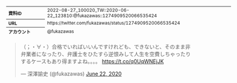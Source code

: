 <table style="font-size: 9pt; width: 610px; margin-bottom: 20px; height: 80px;">
<tbody>
    <tr>
        <th align=left>資料ID</th>
        <td align=left>2022-08-27_100020_TW::2020-06-22_123810:@fukazawas::1274909520066535424</td>
    </tr>
    <tr>
        <th align=left>URL</th>
        <td align=left>https://twitter.com/fukazawas/status/1274909520066535424</td>
    </tr>
    <tr>
        <th align=left>アカウント</th>
        <td align=left>@fukazawas</td>
    </tr>
    <tr>
        <th align=left>ユーザ名</th>
        <td align=left>深澤諭史</td>
    </tr>
    <tr>
        <th align=left>ツイートの記録日時</th>
        <td align=left>2022-08-27_100020_</td>
    </tr>
</tbody>
</table>
<blockquote class="twitter-tweet" data-width="450"  data-lang="ja"><p lang="ja" dir="ltr">（；・∀・）合格でいればいいんですけれども、できないと、そのまま非弁業者になったり、弁護士をひたすら逆恨みして人生を空費しちゃったりするケースもあり得ますよね。。。。 <a href="https://t.co/q0UqWNEjJK">https://t.co/q0UqWNEjJK</a></p>&mdash; 深澤諭史 (@fukazawas) <a href="https://twitter.com/fukazawas/status/1274909520066535424?ref_src=twsrc%5Etfw">June 22, 2020</a></blockquote>
<script async src="https://platform.twitter.com/widgets.js" charset="utf-8"></script>


